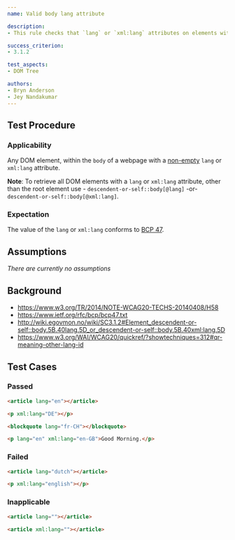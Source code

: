 ```yaml
---
name: Valid body lang attribute

description:
- This rule checks that `lang` or `xml:lang` attributes on elements within the `body` of a web page conforms to [BCP 47](https://www.ietf.org/rfc/bcp/bcp47.txt).

success_criterion:
- 3.1.2

test_aspects:
- DOM Tree

authors:
- Bryn Anderson
- Jey Nandakumar
---
```


## Test Procedure

### Applicability

Any DOM element, within the `body` of a webpage with a [non-empty][] `lang` or `xml:lang` attribute.

**Note**: To retrieve all DOM elements with a `lang` or `xml:lang` attribute, other than the root element use -
`descendent-or-self::body[@lang]` -or-  `descendent-or-self::body[@xml:lang]`.

### Expectation

The value of the `lang` or `xml:lang` conforms to [BCP 47](https://www.ietf.org/rfc/bcp/bcp47.txt).

## Assumptions

*There are currently no assumptions*

## Background

- https://www.w3.org/TR/2014/NOTE-WCAG20-TECHS-20140408/H58
- https://www.ietf.org/rfc/bcp/bcp47.txt
- http://wiki.egovmon.no/wiki/SC3.1.2#Element_descendent-or-self::body.5B.40lang.5D_or_descendent-or-self::body.5B.40xml:lang.5D
- https://www.w3.org/WAI/WCAG20/quickref/?showtechniques=312#qr-meaning-other-lang-id

## Test Cases

### Passed

```html
<article lang="en"></article>
```

```html
<p xml:lang="DE"></p>
```

```html
<blockquote lang="fr-CH"></blockquote>
```

```html
<p lang="en" xml:lang="en-GB">Good Morning.</p>
```

### Failed

```html
<article lang="dutch"></article>
```

```html
<p xml:lang="english"></p>
```

### Inapplicable

```html
<article lang=""></article>
```

```html
<article xml:lang=""></article>
```

[non-empty]: ../pages/algorithms/non-empty.html
